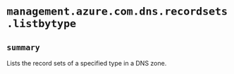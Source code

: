 # `management.azure.com.dns.recordsets.listbytype`

## `summary`
Lists the record sets of a specified type in a DNS zone.


